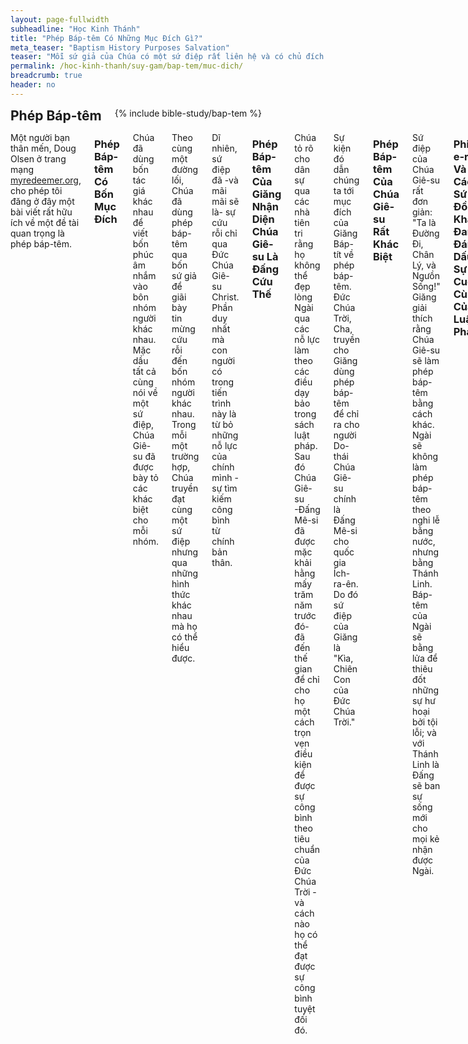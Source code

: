 ```yaml
---
layout: page-fullwidth
subheadline: "Học Kinh Thánh"
title: "Phép Báp-têm Có Những Mục Đích Gì?"
meta_teaser: "Baptism History Purposes Salvation"
teaser: "Mỗi sứ giả của Chúa có một sứ điệp rất liên hệ và có chủ đích nhắm vào một đối tượng nào đó. Trước hết chúng ta quan sát sứ đồ Giăng khi ông được Chúa (Cha) sai đi báo trước với nước Ich-ra-ên về Chúa Giê-su (Con) là Đấng Cứu Thế qua phép báp-têm. Kế đó, Phi-e-rơ và các sứ đồ có nhiệm vụ rao truyền một sứ điệp dường như giống sứ đồ Giăng, nhưng nhấn mạnh vào ý niệm Ba Ngôi Đức Chúa Trời. Rồi đến lúc Chúa Giê-su chịu báp têm ở sống Giô-đanh. Cuối cùng, khi sứ đồ Phao-lô thấy Chúa Giê-su trong một khải tượng, ông được sai đi rao truyền một sứ điệp khác cho một dân tộc khác."
permalink: /hoc-kinh-thanh/suy-gam/bap-tem/muc-dich/
breadcrumb: true
header: no
---
```

<!--more-->
<div class="row">
<div class="bible-index medium-4 medium-push-8 columns">
<h2 style="margin: 0px">Phép Báp-têm</h2>
        {% include bible-study/bap-tem %}
</div><!-- /.medium-4.columns -->
<div class="medium-8 medium-pull-4 columns" markdown="1">

<p class="blockquote">Một người bạn thân mến, Doug Olsen ở trang mạng <a href="http://myredeemer.org">myredeemer.org</a>, cho phép tôi đăng ở đây một bài viết rất hữu ích về một đề tài quan trọng là phép báp-têm.</p>

### Phép Báp-têm Có Bốn Mục Đích

Chúa đã dùng bốn tác giá khác nhau để viết bốn phúc âm nhắm vào bôn nhóm người khác nhau. Mặc dầu tất cả cùng nói về một sứ điệp, Chúa Giê-su đã được bày tỏ các khác biệt cho mỗi nhóm.

Theo cùng một đường lối, Chúa đã dùng phép báp-têm qua bốn sứ giả để giãi bày tin mừng cứu rỗi đến bốn nhóm người khác nhau. Trong mỗi một trường hợp, Chúa truyền đạt cùng một sứ điệp nhưng qua những hình thức khác nhau mà họ có thể hiểu được.

Dĩ nhiên, sứ điệp đã -và mãi mãi sẽ là- sự cứu rỗi chỉ qua Đức Chúa Giê-su Christ. Phần duy nhất mà con người có trong tiến trình này là từ bỏ những nỗ lực của chính mình -sự tìm kiếm công bình từ chính bản thân.

### Phép Báp-têm Của Giăng Nhận Diện Chúa Giê-su Là Đấng Cứu Thế

Chúa tỏ rõ cho dân sự qua các nhà tiên tri rằng họ không thể đẹp lòng Ngài qua các nỗ lực làm theo các điều dạy bảo trong sách luật pháp. Sau đó Chúa Giê-su -Đấng Mê-si đã được mặc khải hằng mấy trăm năm trước đó- đã đến thế gian để chỉ cho họ một cách trọn vẹn điều kiện để được sự công bình theo tiêu chuẩn của Đức Chúa Trời -và cách nào họ có thể đạt được sự công bình tuyệt đối đó.

Sự kiện đó dẫn chúng ta tới mục đích của Giăng Báp-tít về phép báp-têm. Đức Chúa Trời, Cha, truyền cho Giăng dùng phép báp-têm để chỉ ra cho người Do-thái Chúa Giê-su chính là Đấng Mê-si cho quốc gia Ích-ra-ên. Do đó sứ điệp của Giăng là "Kìa, Chiên Con của Đức Chúa Trời."

### Phép Báp-têm Của Chúa Giê-su Rất Khác Biệt

Sứ điệp của Chúa Giê-su rất đơn giản: "Ta là Đường Đi, Chân Lý, và Ngưồn Sống!" Giăng giải thích rằng Chúa Giê-su sẽ làm phép báp-têm bằng cách khác. Ngài sẽ không làm phép báp-têm theo nghi lễ bằng nước, nhưng bằng Thánh Linh. Báp-têm của Ngài sẽ bằng lửa để thiêu đốt những sự hư hoại bởi tội lỗi; và với Thánh Linh là Đấng sẽ ban sự sống mới cho mọi kẻ nhận được Ngài.

### Phi-e-rơ Và Các Sứ Đồ Khác Đang Đánh Dấu Sự Cuối Cùng Của Luật Pháp

Bất luận khi nào bệnh tất hoặc chết chóc khiến một người nào đó trở nên ô uế, sự phục hồi người đó đòi hỏi một sự tẩy rửa bằng nước -làm cho thanh sạch -lễ báp-têm. Những sự tẩy rửa này là một phần lớn trong đời sống người Do-thái. Sứ điệp mà Phi-e-rơ và các sứ đồ khác truyền đạt cho người Do-thái là họ sẽ được tẩy rửa lần cuối cùng bằng nước để đánh dấu sự cuối cùng của đời sống họ dưới luật pháp. Đó là một cách đem lại hồi chung kết đối với đời sống cũ.

### Phép Báp-têm Của Phao-lô Nói Về Đời Sống Mới

Sứ điệp của Phao-lô đặc biệt nhắm vào người không thuộc gốc Do-thái, họ không sống nhờ những nghi lễ tẩy rửa. Ông giải thích cho họ -những người ngoại này- rằng chỉ có một báp-têm được thực hiện bởi Đức Thánh Linh để hội nhập những kẻ tin vào một thân thể của Đấng Christ. Mục vụ của Phao-lô không có phép báp-têm bằng nước vì người ngoại không cần nó để chấm dứt mối liên hệ với luật pháp Môi-se. Họ cần bắt đầu một mối liên hệ với Đức Chúa Trời Hằng Sống.

<a href="{{ site.baseurl }}/hoc-kinh-thanh/suy-gam/bap-tem/muc-dich/giang/">Bài Kế: Báp-têm của Giăng</a>

{% include bible-study/bible-study-footer %}
</div><!-- /.medium-8.columns -->
</div><!-- /.row -->
